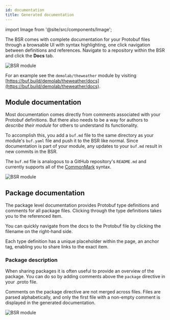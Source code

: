 ```yaml
---
id: documentation
title: Generated documentation
---
```


import Image from '@site/src/components/Image';

The BSR comes with complete documentation for your Protobuf files through a browsable UI with syntax highlighting, one click navigation between definitions and references. Navigate to a repository within the BSR and click the **Docs** tab.

<Image alt="BSR module" src="/img/bsr/gen_docs-3.png" caption="The documentation link in the BSR interface" />

For an example see the `demolab/theweather` module by visiting [https://buf.build/demolab/theweather/docs](https://buf.build/demolab/theweather/docs).

## Module documentation

Most documentation comes directly from comments associated with your Protobuf definitions. But there also needs to be a way for authors to _describe their module_ for others to understand its functionality.

To accomplish this, you add a `buf.md` file to the same directory as your module's `buf.yaml` file and push it to the BSR like normal. Since documentation is part of your module, any updates to your `buf.md` result in new commits in the BSR.

The `buf.md` file is analogous to a GitHub repository's `README.md` and currently supports all of the
[CommonMark](https://commonmark.org) syntax.

<Image alt="BSR module" src="/img/bsr/gen_docs-2.png" caption="Documentation generated from Markdown" />

## Package documentation

The package level documentation provides Protobuf type definitions and comments for all package files. Clicking through the type definitions takes you to the referenced item.

You can quickly navigate from the docs to the Protobuf file by clicking the filename on the right-hand side.

Each type definition has a unique placeholder within the page, an anchor tag, enabling you to share links to the exact item.

### Package description

When sharing packages it is often useful to provide an overview of the package. You can do so by adding comments above the `package` directive in your .proto file.

Comments on the package directive are not merged across files. Files are parsed alphabetically, and only the first file with a non-empty comment is displayed in the generated documentation.

<Image alt="BSR module" src="/img/bsr/gen_docs-1_v2.png" caption="Generated package documentation" />
